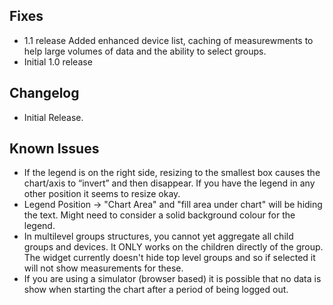 <!-- @format -->

## Fixes

-   1.1 release Added enhanced device list, caching of measurewments to help large volumes of data and the ability to select groups.
-   Initial 1.0 release

## Changelog

-   Initial Release.

## Known Issues

-   If the legend is on the right side, resizing to the smallest box causes the chart/axis to “invert” and then disappear. If you have the legend in any other position it seems to resize okay.
-   Legend Position -> "Chart Area" and "fill area under chart" will be hiding the text. Might need to consider a solid background colour for the legend.
-   In multilevel groups structures, you cannot yet aggregate all child groups and devices. It ONLY works on the children directly of the group. The widget currently doesn't hide top level groups and so if selected it will not show measurements for these. 
-   If you are using a simulator (browser based) it is possible that no data is show when starting the chart after a period of being logged out. 